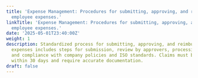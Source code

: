 ```yaml
---
title: 'Expense Management: Procedures for submitting, approving, and reimbursing
  employee expenses.'
linkTitle: 'Expense Management: Procedures for submitting, approving, and reimbursing
  employee expenses.'
date: '2025-05-01T23:40:00Z'
weight: 1
description: Standardized process for submitting, approving, and reimbursing employee
  expenses includes steps for submission, review by approvers, processing by finance,
  and compliance with company policies and ISO standards. Claims must be submitted
  within 30 days and require accurate documentation.
draft: false
---
```



<!-- Unsupported block type: table_of_contents -->

<!-- Unsupported block type: unsupported -->

